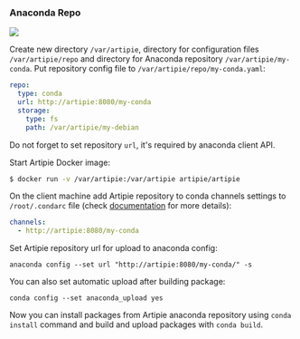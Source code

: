### Anaconda Repo

![](https://github.com/artipie/artipie/workflows/Proof::conda/badge.svg)

Create new directory `/var/artipie`, directory for configuration files
`/var/artipie/repo` and directory for Anaconda repository `/var/artipie/my-conda`.
Put repository config file to `/var/artipie/repo/my-conda.yaml`:

```yaml
repo:
  type: conda
  url: http://artipie:8080/my-conda
  storage:
    type: fs
    path: /var/artipie/my-debian
```

Do not forget to set repository `url`, it's required by anaconda client API.

Start Artipie Docker image:

```bash
$ docker run -v /var/artipie:/var/artipie artipie/artipie
```

On the client machine add Artipie repository to conda channels settings to `/root/.condarc` file 
(check [documentation](https://conda.io/projects/conda/en/latest/user-guide/configuration/use-condarc.html) for more details):

```yaml
channels:
  - http://artipie:8080/my-conda
```
Set Artipie repository url for upload to anaconda config:
```commandline
anaconda config --set url "http://artipie:8080/my-conda/" -s
```
You can also set automatic upload after building package:
```commandline
conda config --set anaconda_upload yes
``` 

Now you can install packages from Artipie anaconda repository using `conda install` command and 
build and upload packages with `conda build`.

